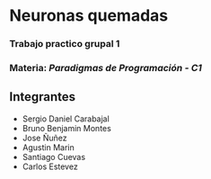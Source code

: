 # **Neuronas quemadas**
### Trabajo practico grupal 1
### **Materia**:  *Paradigmas de Programación - C1*
## Integrantes
- Sergio Daniel Carabajal 
- Bruno Benjamin Montes 
- Jose Ñuñez 
- Agustin Marin 
- Santiago Cuevas 
- Carlos Estevez 

